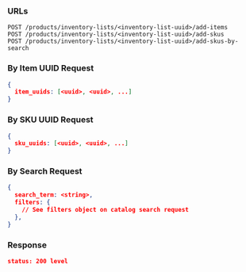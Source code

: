 ### URLs

```
POST /products/inventory-lists/<inventory-list-uuid>/add-items
POST /products/inventory-lists/<inventory-list-uuid>/add-skus
POST /products/inventory-lists/<inventory-list-uuid>/add-skus-by-search
```

### By Item UUID Request

```json
{
  item_uuids: [<uuid>, <uuid>, ...]
}
```

### By SKU UUID Request

```json
{
  sku_uuids: [<uuid>, <uuid>, ...]
}
```

### By Search Request

```json
{
  search_term: <string>,
  filters: {
    // See filters object on catalog search request
  },
}
```

### Response

```json
status: 200 level
```
